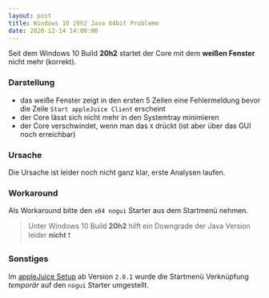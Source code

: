 ```yaml
---
layout: post
title: Windows 10 20h2 Java 64bit Probleme
date: 2020-12-14 14:00:00
---
```


Seit dem Windows 10 Build **20h2** startet der Core mit dem **weißen Fenster** nicht mehr (korrekt).

### Darstellung

- das weiße Fenster zeigt in den ersten 5 Zeilen eine Fehlermeldung bevor die Zeile `Start appleJuice Client` erscheint
- der Core lässt sich nicht mehr in den Systemtray minimieren
- der Core verschwindet, wenn man das `X` drückt (ist aber über das GUI noch erreichbar)

### Ursache

Die Ursache ist leider noch nicht ganz klar, erste Analysen laufen.

### Workaround 

Als Workaround bitte den `x64 nogui` Starter aus dem Startmenü nehmen.

> Unter Windows 10 Build **20h2** hilft ein Downgrade der Java Version leider **nicht** :heavy_exclamation_mark:

### Sonstiges

Im [appleJuice Setup](/downloads/applejuice-windows/) ab Version `2.0.1` wurde die Startmenü Verknüpfung _temporär_ auf den `nogui` Starter umgestellt.   
